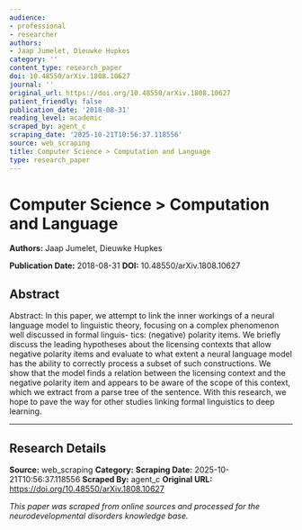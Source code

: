 ```yaml
---
audience:
- professional
- researcher
authors:
- Jaap Jumelet, Dieuwke Hupkes
category: ''
content_type: research_paper
doi: 10.48550/arXiv.1808.10627
journal: ''
original_url: https://doi.org/10.48550/arXiv.1808.10627
patient_friendly: false
publication_date: '2018-08-31'
reading_level: academic
scraped_by: agent_c
scraping_date: '2025-10-21T10:56:37.118556'
source: web_scraping
title: Computer Science > Computation and Language
type: research_paper
---
```

# Computer Science > Computation and Language

**Authors:** Jaap Jumelet, Dieuwke Hupkes

**Publication Date:** 2018-08-31
**DOI:** 10.48550/arXiv.1808.10627

## Abstract

Abstract:
In this paper, we attempt to link the inner workings of a neural language model to linguistic theory, focusing on a complex phenomenon well discussed in formal linguis- tics: (negative) polarity items. We briefly discuss the leading hypotheses about the licensing contexts that allow negative polarity items and evaluate to what extent a neural language model has the ability to correctly process a subset of such constructions. We show that the model finds a relation between the licensing context and the negative polarity item and appears to be aware of the scope of this context, which we extract from a parse tree of the sentence. With this research, we hope to pave the way for other studies linking formal linguistics to deep learning.

---

## Research Details

**Source:** web_scraping
**Category:** 
**Scraping Date:** 2025-10-21T10:56:37.118556
**Scraped By:** agent_c
**Original URL:** https://doi.org/10.48550/arXiv.1808.10627

*This paper was scraped from online sources and processed for the neurodevelopmental disorders knowledge base.*